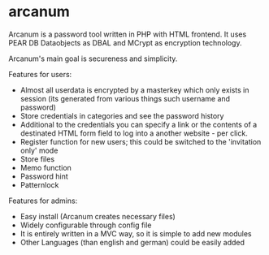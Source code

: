 # arcanum
Arcanum is a password tool written in PHP with HTML frontend. It uses PEAR DB Dataobjects as DBAL and MCrypt as encryption technology.

Arcanum's main goal is secureness and simplicity.

Features for users:
- Almost all userdata is encrypted by a masterkey which only exists in session (its generated from various things such username and password)
- Store credentials in categories and see the password history
- Additional to the credentials you can specify a link or the contents of a destinated HTML form field to log into a another website - per click.
- Register function for new users; this could be switched to the 'invitation only' mode
- Store files
- Memo function
- Password hint
- Patternlock

Features for admins:
- Easy install (Arcanum creates necessary files)
- Widely configurable through config file
- It is entirely written in a MVC way, so it is simple to add new modules
- Other Languages (than english and german) could be easily added
